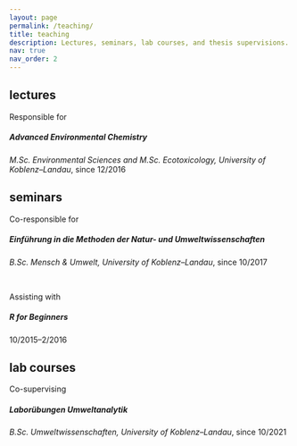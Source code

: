 ```yaml
---
layout: page
permalink: /teaching/
title: teaching
description: Lectures, seminars, lab courses, and thesis supervisions.
nav: true
nav_order: 2
---
```


<div class="teaching">
  <h2 class="category">lectures</h2>
</div>

Responsible for

##### Advanced Environmental Chemistry

*M.Sc. Environmental Sciences and M.Sc. Ecotoxicology, University of Koblenz–Landau*,
since 12/2016

<div class="teaching">
  <h2 class="category">seminars</h2>
</div>

Co-responsible for

##### Einführung in die Methoden der Natur- und Umweltwissenschaften

*B.Sc. Mensch & Umwelt, University of Koblenz–Landau*,
since 10/2017

&nbsp;

Assisting with

##### R for Beginners 

10/2015–2/2016

<div class="teaching">
  <h2 class="category">lab courses</h2>
</div>

Co-supervising

##### Laborübungen Umweltanalytik

*B.Sc. Umweltwissenschaften, University of Koblenz–Landau*,
since 10/2021

<!--
<div class="teaching">
  <h2 class="category">thesis supervision</h2>
</div>
-->

